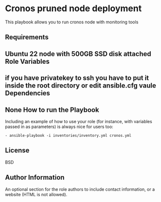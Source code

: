 Cronos pruned node deployment
=========

This playbook allows you to run cronos node with monitoring tools

Requirements
------------
Ubuntu 22 node with 500GB SSD disk attached
Role Variables
--------------

if you have privatekey to ssh you have to put it inside the root directory or edit ansible.cfg vaule
Dependencies
------------

None
How to run the Playbook
----------------

Including an example of how to use your role (for instance, with variables passed in as parameters) is always nice for users too:

    - ansible-playbook -i inventories/inventory.yml cronos.yml

License
-------

BSD

Author Information
------------------

An optional section for the role authors to include contact information, or a website (HTML is not allowed).
